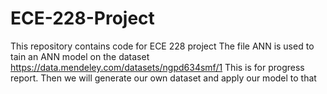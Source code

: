# ECE-228-Project
This repository contains code for ECE 228 project
  The file ANN is used to tain an ANN model on the dataset https://data.mendeley.com/datasets/ngpd634smf/1
  This is for progress report.
  Then we will generate our own dataset and apply our model to that
